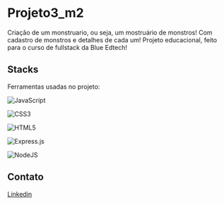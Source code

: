 # Projeto3_m2
Criação de um monstruario, ou seja, um mostruário de monstros! Com cadastro de monstros e detalhes de cada um! Projeto educacional, feito para o curso de fullstack da Blue Edtech!

## Stacks
Ferramentas usadas no projeto:


![JavaScript](https://img.shields.io/badge/javascript-%23323330.svg?style=for-the-badge&logo=javascript&logoColor=%23F7DF1E)

![CSS3](https://img.shields.io/badge/css3-%231572B6.svg?style=for-the-badge&logo=css3&logoColor=white)

![HTML5](https://img.shields.io/badge/html5-%23E34F26.svg?style=for-the-badge&logo=html5&logoColor=white)

![Express.js](https://img.shields.io/badge/express.js-%23404d59.svg?style=for-the-badge&logo=express&logoColor=%2361DAFB)

![NodeJS](https://img.shields.io/badge/node.js-6DA55F?style=for-the-badge&logo=node.js&logoColor=white)

## Contato

<a href="https://www.linkedin.com/in/giovanne-berteli-comba-0935bb230/" target="blank">Linkedin</a>
